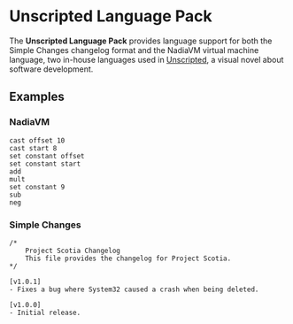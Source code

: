 # Unscripted Language Pack

The **Unscripted Language Pack** provides language support for both the Simple Changes changelog format and the NadiaVM virtual machine language, two in-house languages used in [Unscripted](https://unscripted.marquiskurt.net), a visual novel about software development.

## Examples

### NadiaVM

```nvm
cast offset 10
cast start 8
set constant offset
set constant start
add
mult
set constant 9
sub
neg
```

### Simple Changes

```changes
/*
    Project Scotia Changelog
    This file provides the changelog for Project Scotia.
*/

[v1.0.1]
- Fixes a bug where System32 caused a crash when being deleted.

[v1.0.0]
- Initial release.
```
